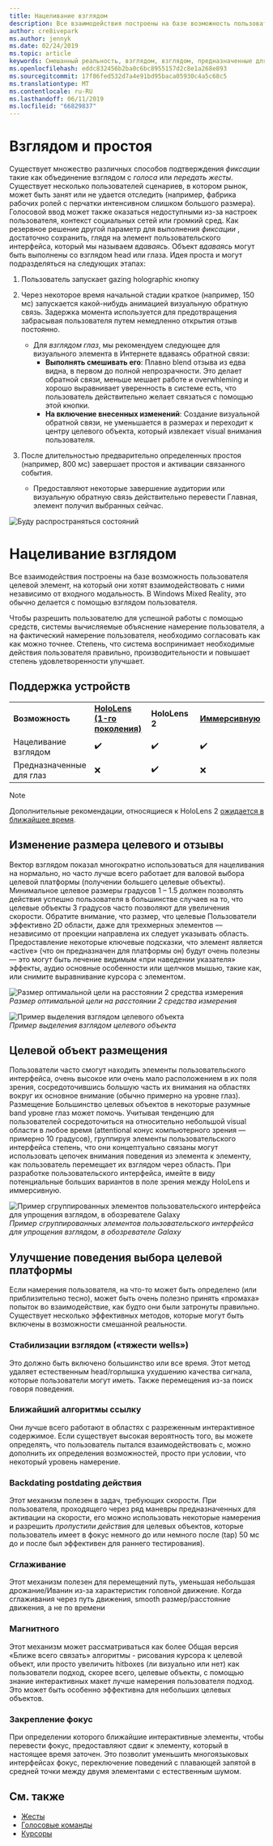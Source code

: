 ```yaml
---
title: Нацеливание взглядом
description: Все взаимодействия построены на базе возможность пользователя целевой элемент, на который они хотят взаимодействовать с ними независимо от входного модальность.
author: cre8ivepark
ms.author: jennyk
ms.date: 02/24/2019
ms.topic: article
keywords: Смешанный реальность, взглядом, взглядом, предназначенные для взаимодействия, проектирование
ms.openlocfilehash: eddc832456b2ba0c6bc8955157d2c8e1a268e893
ms.sourcegitcommit: 17f86fed532d7a4e91bd95baca05930c4a5c68c5
ms.translationtype: MT
ms.contentlocale: ru-RU
ms.lasthandoff: 06/11/2019
ms.locfileid: "66829837"
---
```

# <a name="gaze-and-dwell"></a>Взглядом и простоя
Существует множество различных способов подтверждения _фиксации_ такие как объединение взглядом с _голоса_ или _передать жесты_.
Существует несколько пользователей сценариев, в котором рынок, может быть занят или не удается отследить (например, фабрика рабочих ролей с перчатки интенсивном слишком большого размера). Голосовой ввод может также оказаться недоступными из-за настроек пользователя, контекст социальных сетей или громкий сред.
Как резервное решение другой параметр для выполнения _фиксации_ , достаточно сохранить, глядя на элемент пользовательского интерфейса, который мы называем _вдаваясь_.
Объект _вдаваясь_ могут быть выполнены со взглядом head или глаза. Идея проста и могут подразделяться на следующих этапах: 
1. Пользователь запускает gazing holographic кнопку

2. Через некоторое время начальной стадии краткое (например, 150 мс) запускается какой-нибудь анимацией визуальную обратную связь. Задержка момента используется для предотвращения забрасывая пользователя путем немедленно открытия отзыв постоянно.
    - Для _взглядом глаз_, мы рекомендуем следующее для визуального элемента в Интернете вдаваясь обратной связи:
      - **Выполнять смешивать его**: Плавно blend отзыва из едва видна, в первом до полной непрозрачности. Это делает обратной связи, меньше мешает работе и overwhleming и хорошо выравнивает уверенность в системе есть, что пользователь действительно желает связаться с помощью этой кнопки.
      - **На включение внесенных изменений**: Создание визуальной обратной связи, не уменьшается в размерах и переходит к центру целевого объекта, который извлекает visual внимания пользователя. 

3. После длительностью предварительно определенных простоя (например, 800 мс) завершает простоя и активации связанного события.
    - Предоставляют некоторые завершение аудитории или визуальную обратную связь действительно перевести Главная, элемент получил выбранных сейчас.

![Буду распространяться состояний](images/eyes_dwellstate_recommendation.png)


# <a name="gaze-targeting"></a>Нацеливание взглядом

Все взаимодействия построены на базе возможность пользователя целевой элемент, на который они хотят взаимодействовать с ними независимо от входного модальность. В Windows Mixed Reality, это обычно делается с помощью взглядом пользователя.

Чтобы разрешить пользователю для успешной работы с помощью средств, системы вычисляемые объяснение намерение пользователя, а на фактический намерение пользователя, необходимо согласовать как как можно точнее. Степень, что система воспринимает необходимые действия пользователя правильно, производительности и повышает степень удовлетворенности улучшает.

## <a name="device-support"></a>Поддержка устройств

<table>
    <colgroup>
    <col width="25%" />
    <col width="25%" />
    <col width="25%" />
    <col width="25%" />
    </colgroup>
    <tr>
        <td><strong>Возможность</strong></td>
        <td><a href="hololens-hardware-details.md"><strong>HoloLens (1-го поколения)</strong></a></td>
        <td><strong>HoloLens 2</strong></td>
        <td><a href="immersive-headset-hardware-details.md"><strong>Иммерсивную</strong></a></td>
    </tr>
     <tr>
        <td>Нацеливание взглядом</td>
        <td>✔️</td>
        <td>✔️</td>
        <td>✔️</td>
    </tr>
     <tr>
        <td>Предназначенные для глаз</td>
        <td>❌</td>
        <td>✔️</td>
        <td>❌</td>
    </tr>
</table>

> [!NOTE]
> Дополнительные рекомендации, относящиеся к HoloLens 2 [ожидается в ближайшее время](index.md).

## <a name="target-sizing-and-feedback"></a>Изменение размера целевого и отзывы

Вектор взглядом показал многократно использоваться для нацеливания на нормально, но часто лучше всего работает для валовой выбора целевой платформы (получении большего целевые объекты). Минимальное целевое размеры градусов 1 – 1.5 должен позволять действия успешно пользователя в большинстве случаев на то, что целевые объекты 3 градусов часто позволяют для увеличения скорости. Обратите внимание, что размер, что целевые Пользователи эффективно 2D области, даже для трехмерных элементов — независимо от проекции направлена их следует указывать область. Предоставление некоторые ключевые подсказки, что элемент является «active» (что он предназначен для платформы он) будут очень полезны — это могут быть лечение видимым «при наведении указателя» эффекты, аудио основные особенности или щелчков мышью, такие как, или снимите выравнивание курсора с элементом.

![Размер оптимальной цели на расстоянии 2 средства измерения](images/gazetargeting-size-1000px.jpg)<br>
*Размер оптимальной цели на расстоянии 2 средства измерения*

![Пример выделения взглядом целевого объекта](images/gazetargeting-highlighting-640px.jpg)<br>
*Пример выделения взглядом целевого объекта*

## <a name="target-placement"></a>Целевой объект размещения

Пользователи часто смогут находить элементы пользовательского интерфейса, очень высокое или очень мало расположением в их поля зрения, сосредоточившись большую часть их внимания на областях вокруг их основное внимание (обычно примерно на уровне глаз). Размещение Большинство целевых объектов в некоторые разумные band уровне глаз может помочь. Учитывая тенденцию для пользователей сосредоточиться на относительно небольшой visual области в любое время (attentional конус компьютерного зрения — примерно 10 градусов), группируя элементы пользовательского интерфейса степень, что они концептуально связаны могут использовать цепочек внимания поведения из элемента к элементу, как пользователь перемещает их взглядом через область. При разработке пользовательского интерфейса, имейте в виду потенциальные больших вариантов в поле зрения между HoloLens и иммерсивную.

![Пример сгруппированных элементов пользовательского интерфейса для упрощения взглядом, в обозревателе Galaxy](images/gazetargeting-grouping-1000px.jpg)<br>
*Пример сгруппированных элементов пользовательского интерфейса для упрощения взглядом, в обозревателе Galaxy*

## <a name="improving-targeting-behaviors"></a>Улучшение поведения выбора целевой платформы

Если намерения пользователя, на что-то может быть определено (или приблизительно тесно), может быть очень полезно принять «промаха» попыток во взаимодействие, как будто они были затронуты правильно. Существует несколько эффективных методов, которые могут быть включены в возможности смешанной реальности.

### <a name="gaze-stabilization-gravity-wells"></a>Стабилизации взглядом («тяжести wells»)

Это должно быть включено большинство или все время. Этот метод удаляет естественным head/горлышка ухудшению качества сигнала, которые пользователи могут иметь. Также перемещения из-за поиск говоря поведения.

### <a name="closest-link-algorithms"></a>Ближайший алгоритмы ссылку

Они лучше всего работают в областях с разреженным интерактивное содержимое. Если существует высокая вероятность того, вы можете определять, что пользователь пытался взаимодействовать с, можно дополнить их определения возможностей, просто при условии, что некоторый уровень намерение.

### <a name="backdatingpostdating-actions"></a>Backdating postdating действия

Этот механизм полезен в задач, требующих скорости. При пользователя, проходящего через ряд маневры предназначенных для активации на скорости, его можно использовать некоторые намерения и разрешить *пропустили действия* для целевых объектов, которые пользователь имеет в фокус немного до или немного после (tap) 50 мс до и после был эффективен для раннего тестирования).

### <a name="smoothing"></a>Сглаживание

Этот механизм полезен для перемещений путь, уменьшая небольшая дрожание/Иванин из-за характеристик головной движение. Когда сглаживания через путь движения, smooth размер/расстояние движения, а не по времени

### <a name="magnetism"></a>Магнитного

Этот механизм может рассматриваться как более Общая версия «Ближе всего связать» алгоритмы - рисования курсора к целевой объект, или просто увеличить hitboxes (ли визуально или нет) как пользователи подход, скорее всего, целевые объекты, с помощью знание интерактивных макет лучше намерения пользователя подход. Это может быть особенно эффективна для небольших целевых объектов.

### <a name="focus-stickiness"></a>Закрепление фокус

При определении которого ближайшие интерактивные элементы, чтобы перевести фокус, предоставляют сдвиг к элементу, который в настоящее время заточен. Это позволит уменьшить многоязыковых интерфейсах фокус, переключение поведений с плавающей запятой в средней точки между двумя элементами с естественным шумом.

## <a name="see-also"></a>См. также
* [Жесты](gestures.md)
* [Голосовые команды](voice-design.md)
* [Курсоры](cursors.md)
